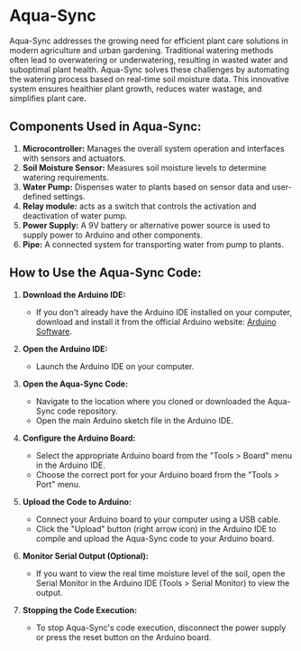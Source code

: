 # Aqua-Sync
Aqua-Sync addresses the growing need for efficient plant care solutions in modern agriculture and urban gardening. Traditional watering methods often lead to overwatering or underwatering, resulting in wasted water and suboptimal plant health. Aqua-Sync solves these challenges by automating the watering process based on real-time soil moisture data. This innovative system ensures healthier plant growth, reduces water wastage, and simplifies plant care. 

## Components Used in Aqua-Sync:

1. **Microcontroller:** Manages the overall system operation and interfaces with sensors and actuators.
2. **Soil Moisture Sensor:** Measures soil moisture levels to determine watering requirements.
3. **Water Pump:** Dispenses water to plants based on sensor data and user-defined settings.
4. **Relay module:**  acts as a switch that controls the  activation and deactivation of water pump.
5. **Power Supply:** A 9V battery or alternative power source is used to supply power to Arduino and other components.
6. **Pipe:** A connected system for transporting water from pump to plants.

## How to Use the Aqua-Sync Code:

1. **Download the Arduino IDE:**
   - If you don't already have the Arduino IDE installed on your computer, download and install it from the official Arduino website: [Arduino Software](https://www.arduino.cc/en/software).

2. **Open the Arduino IDE:**
   - Launch the Arduino IDE on your computer.

3. **Open the Aqua-Sync Code:**
   - Navigate to the location where you cloned or downloaded the Aqua-Sync code repository.
   - Open the main Arduino sketch file  in the Arduino IDE.

4. **Configure the Arduino Board:**
   - Select the appropriate Arduino board from the "Tools > Board" menu in the Arduino IDE.
   - Choose the correct port for your Arduino board from the "Tools > Port" menu.

5. **Upload the Code to Arduino:**
   - Connect your Arduino board to your computer using a USB cable.
   - Click the "Upload" button (right arrow icon) in the Arduino IDE to compile and upload the Aqua-Sync code to your Arduino board.

6. **Monitor Serial Output (Optional):**
   - If you want to view the real time moisture level of the soil, open the Serial Monitor in the Arduino IDE (Tools > Serial Monitor) to view the output.

7. **Stopping the Code Execution:**
   - To stop Aqua-Sync's code execution, disconnect the power supply or press the reset button on the Arduino board.








